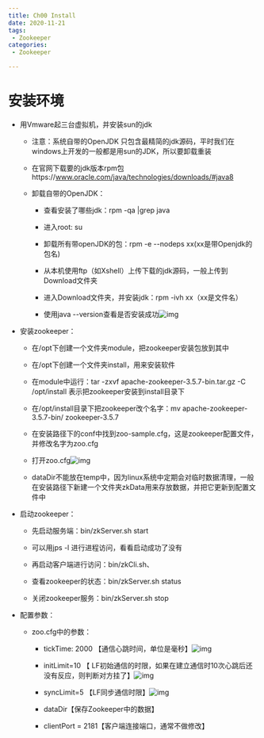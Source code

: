 ```yaml
---
title: Ch00 Install
date: 2020-11-21
tags:
 - Zookeeper
categories:
 - Zookeeper

---
```


#  安装环境

- 用Vmware起三台虚拟机，并安装sun的jdk

  - 注意：系统自带的OpenJDK 只包含最精简的jdk源码，平时我们在windows上开发的一般都是用sun的JDK，所以要卸载重装

  - 在官网下载要的jdk版本rpm包https://www.oracle.com/java/technologies/downloads/#java8

  - 卸载自带的OpenJDK：

    - 查看安装了哪些jdk：rpm -qa |grep java

    - 进入root: su

    - 卸载所有带openJDK的包：rpm -e --nodeps xx(xx是带Openjdk的包名)

    - 从本机使用ftp（如Xshell）上传下载的jdk源码，一般上传到Download文件夹

    - 进入Download文件夹，并安装jdk：rpm -ivh xx（xx是文件名）

    - 使用java --version查看是否安装成功![img](https://api2.mubu.com/v3/document_image/5dd01949-3794-4a8f-a6e9-5f2ffa4fa902-14899999.jpg)

- 安装zookeeper：

  - 在/opt下创建一个文件夹module，把zookeeper安装包放到其中

  - 在/opt下创建一个文件夹install，用来安装软件

  - 在module中运行：tar -zxvf apache-zookeeper-3.5.7-bin.tar.gz -C /opt/install 表示把zookeeper安装到install目录下

  - 在/opt/install目录下把zookeeper改个名字：mv apache-zookeeper-3.5.7-bin/ zookeeper-3.5.7

  - 在安装路径下的conf中找到zoo-sample.cfg，这是zookeeper配置文件，并修改名字为zoo.cfg

  - 打开zoo.cfg![img](https://api2.mubu.com/v3/document_image/f50a5658-b72b-452c-8ad3-fc2f8a275dbf-14899999.jpg)

  - dataDir不能放在temp中，因为linux系统中定期会对临时数据清理，一般在安装路径下新建一个文件夹zkData用来存放数据，并把它更新到配置文件中

- 启动zookeeper：

  - 先启动服务端：bin/zkServer.sh start

  - 可以用jps -l 进行进程访问，看看启动成功了没有

  - 再启动客户端进行访问：bin/zkCli.sh、

  - 查看zookeeper的状态：bin/zkServer.sh status

  - 关闭zookeeper服务：bin/zkServer.sh stop

- 配置参数：

  - zoo.cfg中的参数：

    - tickTime: 2000     【通信心跳时间，单位是毫秒】![img](https://api2.mubu.com/v3/document_image/2ac3731d-e831-4ca3-a30d-f2419e0f304a-14899999.jpg)

    - initLimit=10    【 LF初始通信的时限，如果在建立通信时10次心跳后还没有反应，则判断对方挂了】![img](https://api2.mubu.com/v3/document_image/bef4c97e-2397-4ff4-835f-62d2cad2e8c1-14899999.jpg)

    - syncLimit=5 【LF同步通信时限】![img](https://api2.mubu.com/v3/document_image/ed6a5d59-87f2-4888-b733-fe3a4a8eaae6-14899999.jpg)

    - dataDir【保存Zookeeper中的数据】

    - clientPort = 2181【客户端连接端口，通常不做修改】

# 
